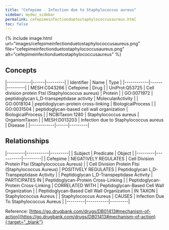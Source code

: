 ```yaml
---
title: "Cefepime - Infection due to Staphylococcus aureus"
sidebar: mydoc_sidebar
permalink: cefepimeinfectionduetostaphylococcusaureus.html
toc: false 
---
```


{% include image.html url="images/cefepimeinfectionduetostaphylococcusaureus.png" file="cefepimeinfectionduetostaphylococcusaureus.png" alt="cefepimeinfectionduetostaphylococcusaureus" %}

## Concepts

|------------|------|---------|
| Identifier | Name | Type    |
|------------|------|---------|
| MESH:C043266 | Cefepime | Drug |
| UniProt:Q53725 | Cell division protein FtsI (Staphylococcus aureus) | Protein |
| GO:0071972 | peptidoglycan L,D-transpeptidase activity | MolecularActivity |
| GO:0018104 | peptidoglycan-protein cross-linking | BiologicalProcess |
| GO:0031504 | peptidoglycan-based cell wall organization | BiologicalProcess |
| NCBITaxon:1280 | Staphylococcus aureus | OrganismTaxon |
| MESH:D013203 | Infection due to Staphylococcus aureus | Disease |
|------------|------|---------|

## Relationships

|---------|-----------|---------|
| Subject | Predicate | Object  |
|---------|-----------|---------|
| Cefepime | NEGATIVELY REGULATES | Cell Division Protein Ftsi (Staphylococcus Aureus) |
| Cell Division Protein Ftsi (Staphylococcus Aureus) | POSITIVELY REGULATES | Peptidoglycan L,D-Transpeptidase Activity |
| Peptidoglycan L,D-Transpeptidase Activity | PARTICIPATES IN | Peptidoglycan-Protein Cross-Linking |
| Peptidoglycan-Protein Cross-Linking | CORRELATED WITH | Peptidoglycan-Based Cell Wall Organization |
| Peptidoglycan-Based Cell Wall Organization | IN TAXON | Staphylococcus Aureus |
| Staphylococcus Aureus | CAUSES | Infection Due To Staphylococcus Aureus |
|---------|-----------|---------|

Reference: [https://go.drugbank.com/drugs/DB01413#mechanism-of-action](https://go.drugbank.com/drugs/DB01413#mechanism-of-action){:target="_blank"}